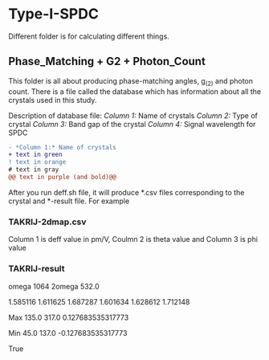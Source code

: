 # Type-I-SPDC
Different folder is for calculating different things.
## **Phase_Matching + G2 + Photon_Count** 
This folder is all about producing phase-matching angles, g<sub>(2)</sub> and photon count. There is a file called the database which has information about all the crystals used in this study. 

Description of database file: *Column 1:* Name of crystals *Column 2:* Type of crystal *Column 3:* Band gap of the crystal *Column 4:* Signal wavelength for SPDC

```diff
- *Column 1:* Name of crystals
+ text in green
! text in orange
# text in gray
@@ text in purple (and bold)@@
```



After you run deff.sh file, it will produce *.csv files corresponding to the crystal and *-result file. For example
### TAKRIJ-2dmap.csv
Column 1 is deff value in pm/V, Coulmn 2 is theta value and Column 3 is phi value
### TAKRIJ-result
omega 1064 2omega 532.0 

1.585116 1.611625 1.687287 1.601634 1.628612 1.712148

Max 135.0 317.0 0.127683535317773

Min 45.0 137.0 -0.127683535317773

True
